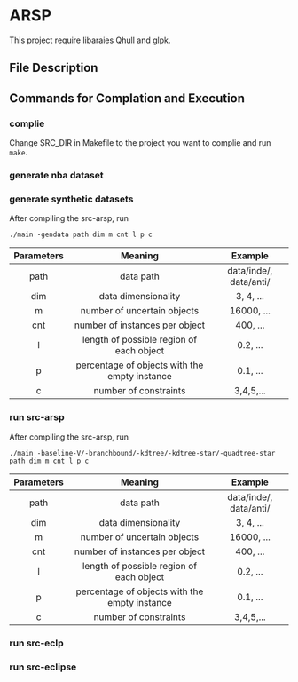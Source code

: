 # ARSP

This project require libaraies Qhull and glpk.

## File Description


## Commands for Complation and Execution

### complie

Change SRC_DIR in Makefile to the project you want to complie and run `make`.

### generate nba dataset

### generate synthetic datasets

After compiling the src-arsp, run
```
./main -gendata path dim m cnt l p c
```
|Parameters|Meaning|Example|
|:---:|:---:|:---:|
|path|data path|data/inde/, data/anti/|
|dim|data dimensionality|3, 4, ...|
|m|number of uncertain objects|16000, ...|
|cnt|number of instances per object|400, ...|
|l|length of possible region of each object|0.2, ...|
|p|percentage of objects with the empty instance|0.1, ...|
|c|number of constraints|3,4,5,...|

### run src-arsp

After compiling the src-arsp, run
```
./main -baseline-V/-branchbound/-kdtree/-kdtree-star/-quadtree-star path dim m cnt l p c
```
|Parameters|Meaning|Example|
|:---:|:---:|:---:|
|path|data path|data/inde/, data/anti/|
|dim|data dimensionality|3, 4, ...|
|m|number of uncertain objects|16000, ...|
|cnt|number of instances per object|400, ...|
|l|length of possible region of each object|0.2, ...|
|p|percentage of objects with the empty instance|0.1, ...|
|c|number of constraints|3,4,5,...|

### run src-eclp


### run src-eclipse